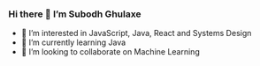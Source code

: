 ### Hi there 👋 I’m Subodh Ghulaxe

- 👀 I’m interested in JavaScript, Java, React and Systems Design
- 🌱 I’m currently learning Java
- 💞️ I’m looking to collaborate on Machine Learning

<!--
**subodhghulaxe/subodhghulaxe** is a ✨ _special_ ✨ repository because its `README.md` (this file) appears on your GitHub profile.

Here are some ideas to get you started:

- 🔭 I’m currently working on ...
- 🌱 I’m currently learning ...
- 👯 I’m looking to collaborate on ...
- 🤔 I’m looking for help with ...
- 💬 Ask me about ...
- 📫 How to reach me: ...
- 😄 Pronouns: ...
- ⚡ Fun fact: ...
-->
